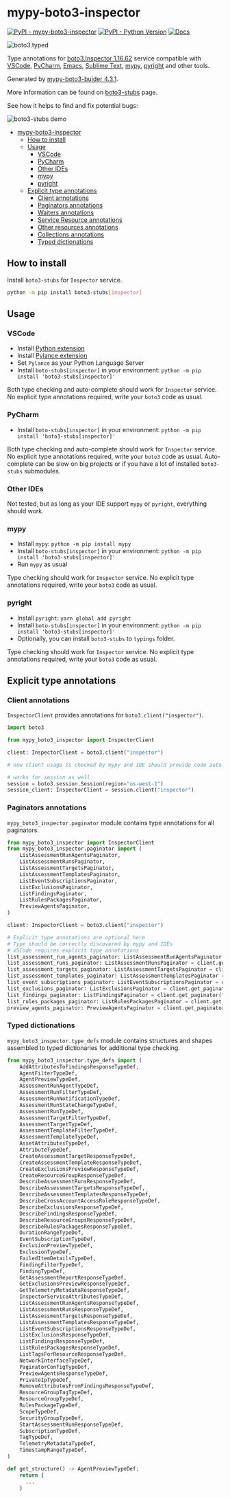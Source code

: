 # mypy-boto3-inspector

[![PyPI - mypy-boto3-inspector](https://img.shields.io/pypi/v/mypy-boto3-inspector.svg?color=blue)](https://pypi.org/project/mypy-boto3-inspector)
[![PyPI - Python Version](https://img.shields.io/pypi/pyversions/mypy-boto3-inspector.svg?color=blue)](https://pypi.org/project/mypy-boto3-inspector)
[![Docs](https://img.shields.io/readthedocs/mypy-boto3-builder.svg?color=blue)](https://mypy-boto3-builder.readthedocs.io/)

![boto3.typed](https://github.com/vemel/mypy_boto3_builder/raw/master/logo.png)

Type annotations for
[boto3.Inspector 1.16.62](https://boto3.amazonaws.com/v1/documentation/api/1.16.62/reference/services/inspector.html#Inspector) service
compatible with
[VSCode](https://code.visualstudio.com/),
[PyCharm](https://www.jetbrains.com/pycharm/),
[Emacs](https://www.gnu.org/software/emacs/),
[Sublime Text](https://www.sublimetext.com/),
[mypy](https://github.com/python/mypy),
[pyright](https://github.com/microsoft/pyright)
and other tools.

Generated by [mypy-boto3-buider 4.3.1](https://github.com/vemel/mypy_boto3_builder).

More information can be found on [boto3-stubs](https://pypi.org/project/boto3-stubs/) page.

See how it helps to find and fix potential bugs:

![boto3-stubs demo](https://github.com/vemel/mypy_boto3_builder/raw/master/demo.gif)

- [mypy-boto3-inspector](#mypy-boto3-inspector)
  - [How to install](#how-to-install)
  - [Usage](#usage)
    - [VSCode](#vscode)
    - [PyCharm](#pycharm)
    - [Other IDEs](#other-ides)
    - [mypy](#mypy)
    - [pyright](#pyright)
  - [Explicit type annotations](#explicit-type-annotations)
    - [Client annotations](#client-annotations)
    - [Paginators annotations](#paginators-annotations)
    - [Waiters annotations](#waiters-annotations)
    - [Service Resource annotations](#service-resource-annotations)
    - [Other resources annotations](#other-resources-annotations)
    - [Collections annotations](#collections-annotations)
    - [Typed dictionations](#typed-dictionations)

## How to install

Install `boto3-stubs` for `Inspector` service.

```bash
python -m pip install boto3-stubs[inspector]
```

## Usage

### VSCode

- Install [Python extension](https://marketplace.visualstudio.com/items?itemName=ms-python.python)
- Install [Pylance extension](https://marketplace.visualstudio.com/items?itemName=ms-python.vscode-pylance)
- Set `Pylance` as your Python Language Server
- Install `boto-stubs[inspector]` in your environment: `python -m pip install 'boto3-stubs[inspector]'`

Both type checking and auto-complete should work for `Inspector` service.
No explicit type annotations required, write your `boto3` code as usual.

### PyCharm

- Install `boto-stubs[inspector]` in your environment: `python -m pip install 'boto3-stubs[inspector]'`

Both type checking and auto-complete should work for `Inspector` service.
No explicit type annotations required, write your `boto3` code as usual.
Auto-complete can be slow on big projects or if you have a lot of installed `boto3-stubs` submodules.

### Other IDEs

Not tested, but as long as your IDE support `mypy` or `pyright`, everything should work.

### mypy

- Install `mypy`: `python -m pip install mypy`
- Install `boto-stubs[inspector]` in your environment: `python -m pip install 'boto3-stubs[inspector]'`
- Run `mypy` as usual

Type checking should work for `Inspector` service.
No explicit type annotations required, write your `boto3` code as usual.

### pyright

- Install `pyright`: `yarn global add pyright`
- Install `boto-stubs[inspector]` in your environment: `python -m pip install 'boto3-stubs[inspector]'`
- Optionally, you can install `boto3-stubs` to `typings` folder.

Type checking should work for `Inspector` service.
No explicit type annotations required, write your `boto3` code as usual.

## Explicit type annotations

### Client annotations

`InspectorClient` provides annotations for `boto3.client("inspector")`.

```python
import boto3

from mypy_boto3_inspector import InspectorClient

client: InspectorClient = boto3.client("inspector")

# now client usage is checked by mypy and IDE should provide code auto-complete

# works for session as well
session = boto3.session.Session(region="us-west-1")
session_client: InspectorClient = session.client("inspector")
```

### Paginators annotations

`mypy_boto3_inspector.paginator` module contains type annotations for all paginators.

```python
from mypy_boto3_inspector import InspectorClient
from mypy_boto3_inspector.paginator import (
    ListAssessmentRunAgentsPaginator,
    ListAssessmentRunsPaginator,
    ListAssessmentTargetsPaginator,
    ListAssessmentTemplatesPaginator,
    ListEventSubscriptionsPaginator,
    ListExclusionsPaginator,
    ListFindingsPaginator,
    ListRulesPackagesPaginator,
    PreviewAgentsPaginator,
)

client: InspectorClient = boto3.client("inspector")

# Explicit type annotations are optional here
# Type should be correctly discovered by mypy and IDEs
# VSCode requires explicit type annotations
list_assessment_run_agents_paginator: ListAssessmentRunAgentsPaginator = client.get_paginator("list_assessment_run_agents")
list_assessment_runs_paginator: ListAssessmentRunsPaginator = client.get_paginator("list_assessment_runs")
list_assessment_targets_paginator: ListAssessmentTargetsPaginator = client.get_paginator("list_assessment_targets")
list_assessment_templates_paginator: ListAssessmentTemplatesPaginator = client.get_paginator("list_assessment_templates")
list_event_subscriptions_paginator: ListEventSubscriptionsPaginator = client.get_paginator("list_event_subscriptions")
list_exclusions_paginator: ListExclusionsPaginator = client.get_paginator("list_exclusions")
list_findings_paginator: ListFindingsPaginator = client.get_paginator("list_findings")
list_rules_packages_paginator: ListRulesPackagesPaginator = client.get_paginator("list_rules_packages")
preview_agents_paginator: PreviewAgentsPaginator = client.get_paginator("preview_agents")
```







### Typed dictionations

`mypy_boto3_inspector.type_defs` module contains structures and shapes assembled
to typed dictionaries for additional type checking.

```python
from mypy_boto3_inspector.type_defs import (
    AddAttributesToFindingsResponseTypeDef,
    AgentFilterTypeDef,
    AgentPreviewTypeDef,
    AssessmentRunAgentTypeDef,
    AssessmentRunFilterTypeDef,
    AssessmentRunNotificationTypeDef,
    AssessmentRunStateChangeTypeDef,
    AssessmentRunTypeDef,
    AssessmentTargetFilterTypeDef,
    AssessmentTargetTypeDef,
    AssessmentTemplateFilterTypeDef,
    AssessmentTemplateTypeDef,
    AssetAttributesTypeDef,
    AttributeTypeDef,
    CreateAssessmentTargetResponseTypeDef,
    CreateAssessmentTemplateResponseTypeDef,
    CreateExclusionsPreviewResponseTypeDef,
    CreateResourceGroupResponseTypeDef,
    DescribeAssessmentRunsResponseTypeDef,
    DescribeAssessmentTargetsResponseTypeDef,
    DescribeAssessmentTemplatesResponseTypeDef,
    DescribeCrossAccountAccessRoleResponseTypeDef,
    DescribeExclusionsResponseTypeDef,
    DescribeFindingsResponseTypeDef,
    DescribeResourceGroupsResponseTypeDef,
    DescribeRulesPackagesResponseTypeDef,
    DurationRangeTypeDef,
    EventSubscriptionTypeDef,
    ExclusionPreviewTypeDef,
    ExclusionTypeDef,
    FailedItemDetailsTypeDef,
    FindingFilterTypeDef,
    FindingTypeDef,
    GetAssessmentReportResponseTypeDef,
    GetExclusionsPreviewResponseTypeDef,
    GetTelemetryMetadataResponseTypeDef,
    InspectorServiceAttributesTypeDef,
    ListAssessmentRunAgentsResponseTypeDef,
    ListAssessmentRunsResponseTypeDef,
    ListAssessmentTargetsResponseTypeDef,
    ListAssessmentTemplatesResponseTypeDef,
    ListEventSubscriptionsResponseTypeDef,
    ListExclusionsResponseTypeDef,
    ListFindingsResponseTypeDef,
    ListRulesPackagesResponseTypeDef,
    ListTagsForResourceResponseTypeDef,
    NetworkInterfaceTypeDef,
    PaginatorConfigTypeDef,
    PreviewAgentsResponseTypeDef,
    PrivateIpTypeDef,
    RemoveAttributesFromFindingsResponseTypeDef,
    ResourceGroupTagTypeDef,
    ResourceGroupTypeDef,
    RulesPackageTypeDef,
    ScopeTypeDef,
    SecurityGroupTypeDef,
    StartAssessmentRunResponseTypeDef,
    SubscriptionTypeDef,
    TagTypeDef,
    TelemetryMetadataTypeDef,
    TimestampRangeTypeDef,
)

def get_structure() -> AgentPreviewTypeDef:
    return {
      ...
    }
```
